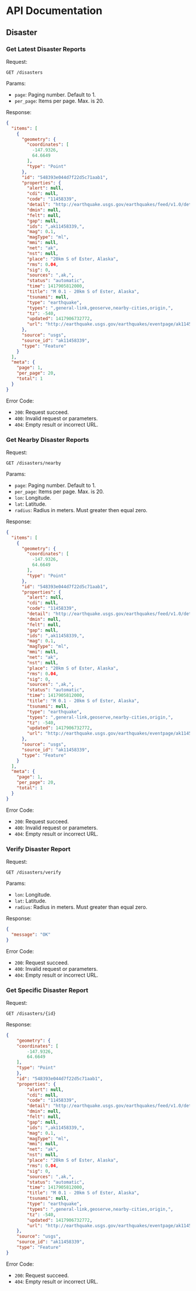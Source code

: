 API Documentation
=================

## Disaster

### Get Latest Disaster Reports

Request:

    GET /disasters

Params:

* `page`: Paging number. Default to 1.
* `per_page`: Items per page. Max. is 20.

Response:

```json
{
  "items": [
    {
      "geometry": {
        "coordinates": [
          -147.9326,
          64.6649
        ],
        "type": "Point"
      },
      "id": "548393e044d7f22d5c71aab1",
      "properties": {
        "alert": null,
        "cdi": null,
        "code": "11458339",
        "detail": "http://earthquake.usgs.gov/earthquakes/feed/v1.0/detail/ak11458339.geojson",
        "dmin": null,
        "felt": null,
        "gap": null,
        "ids": ",ak11458339,",
        "mag": 0.1,
        "magType": "ml",
        "mmi": null,
        "net": "ak",
        "nst": null,
        "place": "20km S of Ester, Alaska",
        "rms": 0.04,
        "sig": 0,
        "sources": ",ak,",
        "status": "automatic",
        "time": 1417905812000,
        "title": "M 0.1 - 20km S of Ester, Alaska",
        "tsunami": null,
        "type": "earthquake",
        "types": ",general-link,geoserve,nearby-cities,origin,",
        "tz": -540,
        "updated": 1417906732772,
        "url": "http://earthquake.usgs.gov/earthquakes/eventpage/ak11458339"
      },
      "source": "usgs",
      "source_id": "ak11458339",
      "type": "Feature"
    }
  ],
  "meta": {
    "page": 1,
    "per_page": 20,
    "total": 1
  }
}
```

Error Code:

* `200`: Request succeed.
* `400`: Invalid request or parameters.
* `404`: Empty result or incorrect URL.

### Get Nearby Disaster Reports

Request:

    GET /disasters/nearby

Params:

* `page`: Paging number. Default to 1.
* `per_page`: Items per page. Max. is 20.
* `lon`: Longitude.
* `lat`: Latitude.
* `radius`: Radius in meters. Must greater then equal zero.

Response:

```json
{
  "items": [
    {
      "geometry": {
        "coordinates": [
          -147.9326,
          64.6649
        ],
        "type": "Point"
      },
      "id": "548393e044d7f22d5c71aab1",
      "properties": {
        "alert": null,
        "cdi": null,
        "code": "11458339",
        "detail": "http://earthquake.usgs.gov/earthquakes/feed/v1.0/detail/ak11458339.geojson",
        "dmin": null,
        "felt": null,
        "gap": null,
        "ids": ",ak11458339,",
        "mag": 0.1,
        "magType": "ml",
        "mmi": null,
        "net": "ak",
        "nst": null,
        "place": "20km S of Ester, Alaska",
        "rms": 0.04,
        "sig": 0,
        "sources": ",ak,",
        "status": "automatic",
        "time": 1417905812000,
        "title": "M 0.1 - 20km S of Ester, Alaska",
        "tsunami": null,
        "type": "earthquake",
        "types": ",general-link,geoserve,nearby-cities,origin,",
        "tz": -540,
        "updated": 1417906732772,
        "url": "http://earthquake.usgs.gov/earthquakes/eventpage/ak11458339"
      },
      "source": "usgs",
      "source_id": "ak11458339",
      "type": "Feature"
    }
  ],
  "meta": {
    "page": 1,
    "per_page": 20,
    "total": 1
  }
}
```

Error Code:

* `200`: Request succeed.
* `400`: Invalid request or parameters.
* `404`: Empty result or incorrect URL.

### Verify Disaster Report

Request:

    GET /disasters/verify

Params:

* `lon`: Longitude.
* `lat`: Latitude.
* `radius`: Radius in meters. Must greater than equal zero.

Response:

```json
{
  "message": "OK"
}
```

Error Code:

* `200`: Request succeed.
* `400`: Invalid request or parameters.
* `404`: Empty result or incorrect URL.

### Get Specific Disaster Report

Request:

    GET /disasters/{id}

Response:

```json
{
    "geometry": {
    "coordinates": [
        -147.9326,
        64.6649
    ],
    "type": "Point"
    },
    "id": "548393e044d7f22d5c71aab1",
    "properties": {
        "alert": null,
        "cdi": null,
        "code": "11458339",
        "detail": "http://earthquake.usgs.gov/earthquakes/feed/v1.0/detail/ak11458339.geojson",
        "dmin": null,
        "felt": null,
        "gap": null,
        "ids": ",ak11458339,",
        "mag": 0.1,
        "magType": "ml",
        "mmi": null,
        "net": "ak",
        "nst": null,
        "place": "20km S of Ester, Alaska",
        "rms": 0.04,
        "sig": 0,
        "sources": ",ak,",
        "status": "automatic",
        "time": 1417905812000,
        "title": "M 0.1 - 20km S of Ester, Alaska",
        "tsunami": null,
        "type": "earthquake",
        "types": ",general-link,geoserve,nearby-cities,origin,",
        "tz": -540,
        "updated": 1417906732772,
        "url": "http://earthquake.usgs.gov/earthquakes/eventpage/ak11458339"
    },
    "source": "usgs",
    "source_id": "ak11458339",
    "type": "Feature"
}
```

Error Code:

* `200`: Request succeed.
* `404`: Empty result or incorrect URL.

